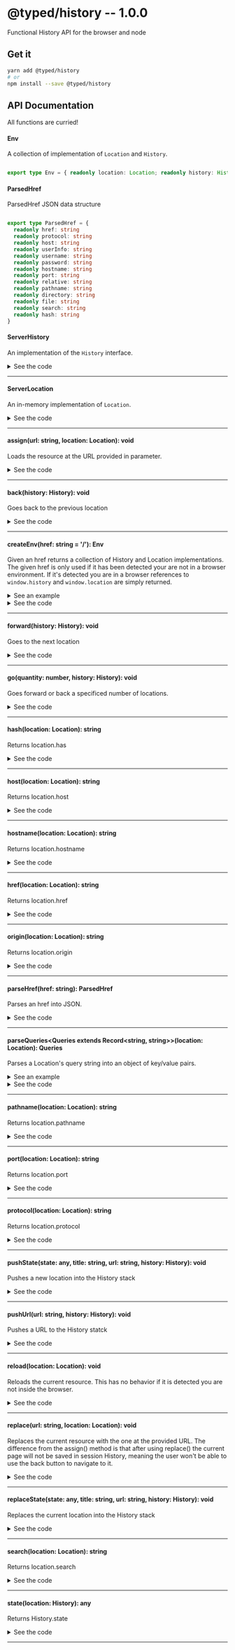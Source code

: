 # @typed/history -- 1.0.0

Functional History API for the browser and node

## Get it
```sh
yarn add @typed/history
# or
npm install --save @typed/history
```

## API Documentation

All functions are curried!

#### Env

<p>

A collection of implementation of `Location` and `History`.

</p>


```typescript

export type Env = { readonly location: Location; readonly history: History }

```


#### ParsedHref

<p>

ParsedHref JSON data structure

</p>


```typescript

export type ParsedHref = {
  readonly href: string
  readonly protocol: string
  readonly host: string
  readonly userInfo: string
  readonly username: string
  readonly password: string
  readonly hostname: string
  readonly port: string
  readonly relative: string
  readonly pathname: string
  readonly directory: string
  readonly file: string
  readonly search: string
  readonly hash: string
}

```


#### ServerHistory

<p>

An implementation of the `History` interface.

</p>


<details>
<summary>See the code</summary>

```typescript

export class ServerHistory implements History {
  // Does not affect behavior
  public scrollRestoration: ScrollRestoration = 'auto'

  // ServerHistory specific
  private _states: Array<{ state: any; url: string }>
  private _index: number = 0
  private location: Location

  constructor(location: Location) {
    this.location = location
    this._states = [{ state: null, url: this.location.pathname }]
  }

  private set index(value: number) {
    this._index = value

    const { url } = this._states[this._index]

    this.location.replace(url)
  }

  private get index(): number {
    return this._index
  }

  get length(): number {
    return this._states.length
  }

  get state(): any {
    const { state } = this._states[this.index]

    return state
  }

  public go(quanity: number = 0): void {
    if (quanity === 0) return void 0

    const minIndex = 0
    const maxIndex = this.length - 1

    this.index = Math.max(minIndex, Math.min(maxIndex, this.index + quanity))
  }

  public back(): void {
    this.go(-1)
  }

  public forward(): void {
    this.go(1)
  }

  public pushState(state: any, _: string | null, url: string) {
    this._states = this._states.slice(0, this.index).concat({ state, url })
    this.index = this._states.length - 1
  }

  public replaceState(state: any, _: string | null, url: string) {
    this._states[this.index] = { state, url }
  }
}

```

</details>
<hr />


#### ServerLocation

<p>

An in-memory implementation of `Location`.

</p>


<details>
<summary>See the code</summary>

```typescript

export class ServerLocation implements Location {
  private history: History
  public href: string

  constructor(href: string) {
    const { protocol, host, relative } = parseHref(href)

    this.href = protocol ? href : `http://${host}${relative}`
  }

  get hash(): string {
    return parseValue('hash', this)
  }

  set hash(value: string) {
    const hash = value.startsWith('#') ? value : '#' + value

    replace('hash', hash, this)
  }

  get host(): string {
    return parseValue('host', this)
  }

  set host(value: string) {
    replace('host', value, this)
  }

  get hostname(): string {
    return parseValue('hostname', this)
  }

  set hostname(value: string) {
    replace('hostname', value, this)
  }

  get pathname(): string {
    return parseValue('pathname', this)
  }

  set pathname(value: string) {
    replace('pathname', value, this)
  }

  get port(): string {
    const { href } = this
    const { port, protocol } = parseHref(href)

    if (port) return port

    return protocol === HTTPS_PROTOCOL ? HTTPS_DEFAULT_PORT : HTTP_DEFAULT_PORT
  }

  set port(value: string) {
    replace('port', value, this)
  }

  get protocol(): string {
    return parseValue('protocol', this) || 'http:'
  }

  set protocol(value: string) {
    replace('protocol', value, this)
  }

  get search(): string {
    return parseValue('search', this)
  }

  set search(value: string) {
    const search = value.startsWith('?') ? value : '?' + value

    replace('search', search, this)
  }

  get origin(): string {
    return this.protocol + '//' + this.host
  }

  public assign(url: string): void {
    this.replace(url)

    if (this.history) this.history.pushState(null, null, this.href)
  }

  // Does not have defined behavior outside of browser
  public reload(): void {}

  public replace(url: string): void {
    const { host, relative } = parseHref(url)

    let href = host ? url : this.host + relative

    if (this.protocol) href = this.protocol + '//' + href

    this.href = href
  }

  public toString(): string {
    return this.href
  }

  // ServerLocation Specific
  public setHistory(history: History) {
    this.history = history

    return this
  }
}

function replace(
  key: keyof ParsedHref,
  value: string,
  location: ServerLocation
) {
  const { href } = location

  const currentValue = parseHref(href)[key]

  const updateHref = href.replace(currentValue, value)

  location.replace(updateHref)
}

function parseValue(key: keyof ParsedHref, location: ServerLocation): string {
  return parseHref(location.href)[key] as string
}

```

</details>
<hr />


#### assign(url: string, location: Location): void

<p>

Loads the resource at the URL provided in parameter.

</p>


<details>
<summary>See the code</summary>

```typescript

export const assign: Assign = invoker<Location, string, void>(1, 'assign')

```

</details>
<hr />


#### back(history: History): void

<p>

Goes back to the previous location

</p>


<details>
<summary>See the code</summary>

```typescript

export const back = invoker<History, void>(0, 'back')

```

</details>
<hr />


#### createEnv(href: string = '/'): Env

<p>

Given an href returns a collection of History and Location implementations. 
The given href is only used if it has been detected your are not in a browser
environment. If it's detected you are in a browser references to `window.history`
and `window.location` are simply returned.

</p>


<details>
  <summary>See an example</summary>
  
```typescript
import { createEnv, href, pushState } from '@typed/history'

const { history, location } = createEnv('https://my.example.com/')

console.log(href(location)) // logs => https://my.example.com/

pushState(null, null, 'https://my.example.com/other')

console.log(href(location)) // logs => https://my.example.com/other
```

</details>

<details>
<summary>See the code</summary>

```typescript

export function createEnv(href: string = '/'): Env {
  if (typeof location !== 'undefined' && typeof history !== 'undefined')
    return { location, history }

  const serverLocation = new ServerLocation(href)
  const serverHistory = new ServerHistory(serverLocation)
  serverLocation.setHistory(serverHistory)

  return {
    location: serverLocation,
    history: serverHistory,
  }
}

```

</details>
<hr />


#### forward(history: History): void

<p>

Goes to the next location

</p>


<details>
<summary>See the code</summary>

```typescript

export const forward = invoker<History, void>(0, 'forward')

```

</details>
<hr />


#### go(quantity: number, history: History): void

<p>

Goes forward or back a specificed number of locations.

</p>


<details>
<summary>See the code</summary>

```typescript

export const go: Go = invoker<History, string, void>(1, 'go')

```

</details>
<hr />


#### hash(location: Location): string

<p>

Returns location.has

</p>


<details>
<summary>See the code</summary>

```typescript

export const hash = prop<Location, 'hash'>('hash')

```

</details>
<hr />


#### host(location: Location): string

<p>

Returns location.host

</p>


<details>
<summary>See the code</summary>

```typescript

export const host = prop<Location, 'host'>('host')

```

</details>
<hr />


#### hostname(location: Location): string

<p>

Returns location.hostname

</p>


<details>
<summary>See the code</summary>

```typescript

export const hostname = prop<Location, 'hostname'>('hostname')

```

</details>
<hr />


#### href(location: Location): string

<p>

Returns location.href

</p>


<details>
<summary>See the code</summary>

```typescript

export const href = prop<Location, 'href'>('href')

```

</details>
<hr />


#### origin(location: Location): string

<p>

Returns location.origin

</p>


<details>
<summary>See the code</summary>

```typescript

export const origin = prop<Location, 'origin'>('origin')

```

</details>
<hr />


#### parseHref(href: string): ParsedHref

<p>

Parses an href into JSON.

</p>


<details>
<summary>See the code</summary>

```typescript

export function parseHref(href: string): ParsedHref {
  const matches = HREF_REGEX.exec(href)

  const parsedHref = {} as Record<keyof ParsedHref, string>

  for (let i = 0; i < keys.length; ++i) {
    const key = keys[i]
    let value = matches[i] || ''

    if (key === 'search' && value) value = '?' + value
    if (key === 'protocol' && value && !value.endsWith(':')) value = value + ':'

    if (key === 'hash') value = '#' + value

    parsedHref[key] = value
  }

  return parsedHref
}

const keys: ReadonlyArray<keyof ParsedHref> = [
  'href',
  'protocol',
  'host',
  'userInfo',
  'username',
  'password',
  'hostname',
  'port',
  'relative',
  'pathname',
  'directory',
  'file',
  'search',
  'hash',
]

```

</details>
<hr />


#### parseQueries\<Queries extends Record\<string, string\>\>(location: Location): Queries

<p>

Parses a Location's query string into an object of key/value pairs.

</p>


<details>
  <summary>See an example</summary>
  
```typescript
import { createEnv, pushUrl, parseQueries } from '@typed/history'

const { history, location } = createEnv()

console.log(parseQueries(location)) // logs => {}

pushUrl('/?q=hello&lang=en', history)

console.log(parseQueries(location)) // logs => { q: 'hello', lang: 'en' }
```

</details>

<details>
<summary>See the code</summary>

```typescript

export function parseQueries<Queries extends Record<string, string> = {}>(
  location: Location
): Readonly<Queries> {
  const { search } = location
  const queries = {} as Queries

  if (!search) return queries

  location.search
    .substring(1)
    .replace(QUERYSTRING_REGEX, (_: string, name: string, value: string) => {
      if (name) queries[name] = value

      return value
    })

  return queries
}

```

</details>
<hr />


#### pathname(location: Location): string

<p>

Returns location.pathname

</p>


<details>
<summary>See the code</summary>

```typescript

export const pathname = prop<Location, 'pathname'>('pathname')

```

</details>
<hr />


#### port(location: Location): string

<p>

Returns location.port

</p>


<details>
<summary>See the code</summary>

```typescript

export const port = prop<Location, 'port'>('port')

```

</details>
<hr />


#### protocol(location: Location): string

<p>

Returns location.protocol

</p>


<details>
<summary>See the code</summary>

```typescript

export const protocol = prop<Location, 'protocol'>('protocol')

```

</details>
<hr />


#### pushState(state: any, title: string, url: string, history: History): void

<p>

Pushes a new location into the History stack

</p>


<details>
<summary>See the code</summary>

```typescript

export const pushState: StateArity4 = invoker<
  History,
  any,
  string,
  string,
  void
>(3, 'pushState')

```

</details>
<hr />


#### pushUrl(url: string, history: History): void

<p>

Pushes a URL to the History statck

</p>


<details>
<summary>See the code</summary>

```typescript

export const pushUrl: StateArity2 = pushState({}, '')

```

</details>
<hr />


#### reload(location: Location): void

<p>

Reloads the current resource. This has no behavior if it is detected you are
not inside the browser.

</p>


<details>
<summary>See the code</summary>

```typescript

export const reload = invoker<Location, void>(0, 'reload')

```

</details>
<hr />


#### replace(url: string, location: Location): void

<p>

Replaces the current resource with the one at the provided URL. The 
difference from the assign() method is that after using replace() the current 
page will not be saved in session History, meaning the user won't be able to 
use the back button to navigate to it.

</p>


<details>
<summary>See the code</summary>

```typescript

export const replace: Replace = invoker<Location, string, void>(1, 'replace')

// Interfaces
export interface Assign {
  (url: string, location: Location): void
  (url: string): (location: Location) => void
}

export interface Replace {
  (url: string, location: Location): void
  (url: string): (location: Location) => void
}

```

</details>
<hr />


#### replaceState(state: any, title: string, url: string, history: History): void

<p>

Replaces the current location into the History stack

</p>


<details>
<summary>See the code</summary>

```typescript

export const replaceState: StateArity4 = invoker<
  History,
  any,
  string,
  string,
  void
>(3, 'replaceState')

```

</details>
<hr />


#### search(location: Location): string

<p>

Returns location.search

</p>


<details>
<summary>See the code</summary>

```typescript

export const search = prop<Location, 'search'>('search')

```

</details>
<hr />


#### state(location: History): any

<p>

Returns History.state

</p>


<details>
<summary>See the code</summary>

```typescript

export const state: <A extends Record<string, any> = {}>(
  history: History
) => Readonly<A> = prop<History, 'state'>('state')

// Interfaces
export interface Go {
  (quantity: string, history: History): void
  (quantity: string): (history: History) => void
}

export interface StateArity4 {
  (state: any, title: string | null, url: string, history: History): void
  (state: any, title: string | null, url: string): StateArity1
  (state: any, title: string | null): StateArity2
  (state: any): StateArity3
}

export interface StateArity3 {
  (title: string | null, url: string, history: History): void
  (title: string | null, url: string): StateArity1
  (title: string | null): StateArity2
}

export interface StateArity2 {
  (url: string, history: History): void
  (url: string): StateArity1
}

export interface StateArity1 {
  (history: History): void
}

```

</details>
<hr />
